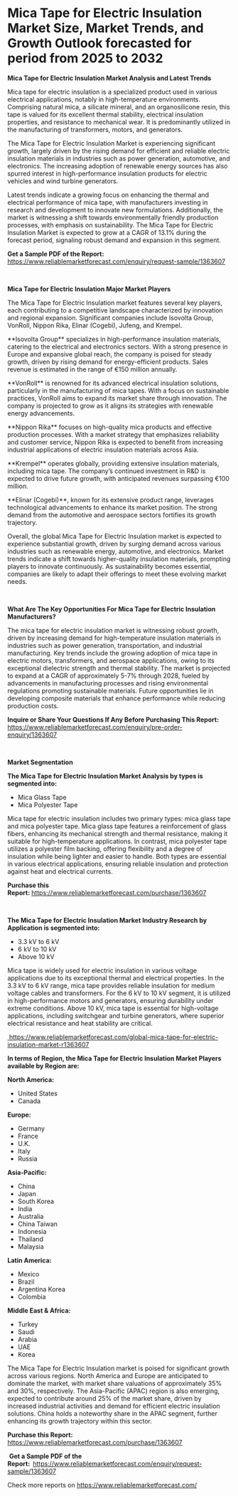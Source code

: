<p><h1>Mica Tape for Electric Insulation Market Size, Market Trends, and Growth Outlook forecasted for period from 2025 to 2032</h1></p><p><strong>Mica Tape for Electric Insulation Market Analysis and Latest Trends</strong></p>
<p><p>Mica tape for electric insulation is a specialized product used in various electrical applications, notably in high-temperature environments. Comprising natural mica, a silicate mineral, and an organosilicone resin, this tape is valued for its excellent thermal stability, electrical insulation properties, and resistance to mechanical wear. It is predominantly utilized in the manufacturing of transformers, motors, and generators.</p><p>The Mica Tape for Electric Insulation Market is experiencing significant growth, largely driven by the rising demand for efficient and reliable electric insulation materials in industries such as power generation, automotive, and electronics. The increasing adoption of renewable energy sources has also spurred interest in high-performance insulation products for electric vehicles and wind turbine generators. </p><p>Latest trends indicate a growing focus on enhancing the thermal and electrical performance of mica tape, with manufacturers investing in research and development to innovate new formulations. Additionally, the market is witnessing a shift towards environmentally friendly production processes, with emphasis on sustainability. The Mica Tape for Electric Insulation Market is expected to grow at a CAGR of 13.1% during the forecast period, signaling robust demand and expansion in this segment.</p></p>
<p><strong>Get a Sample PDF of the Report:&nbsp;</strong> <a href="https://www.reliablemarketforecast.com/enquiry/request-sample/1363607?utm_campaign=2472&utm_medium=2&utm_source=Github&utm_content=ia&utm_term=03042025&utm_id=mica-tape-for-electric-insulation">https://www.reliablemarketforecast.com/enquiry/request-sample/1363607</a></p>
<p>&nbsp;</p>
<p><strong>Mica Tape for Electric Insulation Major Market Players</strong></p>
<p><p>The Mica Tape for Electric Insulation market features several key players, each contributing to a competitive landscape characterized by innovation and regional expansion. Significant companies include Isovolta Group, VonRoll, Nippon Rika, Elinar (Cogebi), Jufeng, and Krempel.</p><p>**Isovolta Group** specializes in high-performance insulation materials, catering to the electrical and electronics sectors. With a strong presence in Europe and expansive global reach, the company is poised for steady growth, driven by rising demand for energy-efficient products. Sales revenue is estimated in the range of €150 million annually.</p><p>**VonRoll** is renowned for its advanced electrical insulation solutions, particularly in the manufacturing of mica tapes. With a focus on sustainable practices, VonRoll aims to expand its market share through innovation. The company is projected to grow as it aligns its strategies with renewable energy advancements.</p><p>**Nippon Rika** focuses on high-quality mica products and effective production processes. With a market strategy that emphasizes reliability and customer service, Nippon Rika is expected to benefit from increasing industrial applications of electric insulation materials across Asia.</p><p>**Krempel** operates globally, providing extensive insulation materials, including mica tape. The company’s continued investment in R&D is expected to drive future growth, with anticipated revenues surpassing €100 million.</p><p>**Elinar (Cogebi)**, known for its extensive product range, leverages technological advancements to enhance its market position. The strong demand from the automotive and aerospace sectors fortifies its growth trajectory.</p><p>Overall, the global Mica Tape for Electric Insulation market is expected to experience substantial growth, driven by surging demand across various industries such as renewable energy, automotive, and electronics. Market trends indicate a shift towards higher-quality insulation materials, prompting players to innovate continuously. As sustainability becomes essential, companies are likely to adapt their offerings to meet these evolving market needs.</p></p>
<p>&nbsp;</p>
<p><strong>What Are The Key Opportunities For Mica Tape for Electric Insulation Manufacturers?</strong></p>
<p><p>The mica tape for electric insulation market is witnessing robust growth, driven by increasing demand for high-temperature insulation materials in industries such as power generation, transportation, and industrial manufacturing. Key trends include the growing adoption of mica tape in electric motors, transformers, and aerospace applications, owing to its exceptional dielectric strength and thermal stability. The market is projected to expand at a CAGR of approximately 5-7% through 2028, fueled by advancements in manufacturing processes and rising environmental regulations promoting sustainable materials. Future opportunities lie in developing composite materials that enhance performance while reducing production costs.</p></p>
<p><strong>Inquire or Share Your Questions If Any Before Purchasing This Report:</strong> <a href="https://www.reliablemarketforecast.com/enquiry/pre-order-enquiry/1363607?utm_campaign=2472&utm_medium=2&utm_source=Github&utm_content=ia&utm_term=03042025&utm_id=mica-tape-for-electric-insulation">https://www.reliablemarketforecast.com/enquiry/pre-order-enquiry/1363607</a></p>
<p>&nbsp;</p>
<p><strong>Market Segmentation</strong></p>
<p><strong>The Mica Tape for Electric Insulation Market Analysis by types is segmented into:</strong></p>
<p><ul><li>Mica Glass Tape</li><li>Mica Polyester Tape</li></ul></p>
<p><p>Mica tape for electric insulation includes two primary types: mica glass tape and mica polyester tape. Mica glass tape features a reinforcement of glass fibers, enhancing its mechanical strength and thermal resistance, making it suitable for high-temperature applications. In contrast, mica polyester tape utilizes a polyester film backing, offering flexibility and a degree of insulation while being lighter and easier to handle. Both types are essential in various electrical applications, ensuring reliable insulation and protection against heat and electrical currents.</p></p>
<p><strong>Purchase this Report:&nbsp;</strong><a href="https://www.reliablemarketforecast.com/purchase/1363607?utm_campaign=2472&utm_medium=2&utm_source=Github&utm_content=ia&utm_term=03042025&utm_id=mica-tape-for-electric-insulation">https://www.reliablemarketforecast.com/purchase/1363607</a></p>
<p>&nbsp;</p>
<p><strong>The Mica Tape for Electric Insulation Market Industry Research by Application is segmented into:</strong></p>
<p><ul><li>3.3 kV to 6 kV</li><li>6 kV to 10 kV</li><li>Above 10 kV</li></ul></p>
<p><p>Mica tape is widely used for electric insulation in various voltage applications due to its exceptional thermal and electrical properties. In the 3.3 kV to 6 kV range, mica tape provides reliable insulation for medium voltage cables and transformers. For the 6 kV to 10 kV segment, it is utilized in high-performance motors and generators, ensuring durability under extreme conditions. Above 10 kV, mica tape is essential for high-voltage applications, including switchgear and turbine generators, where superior electrical resistance and heat stability are critical.</p></p>
<p><a href="https://www.reliablemarketforecast.com/global-mica-tape-for-electric-insulation-market-r1363607?utm_campaign=2472&utm_medium=2&utm_source=Github&utm_content=ia&utm_term=03042025&utm_id=mica-tape-for-electric-insulation">&nbsp;https://www.reliablemarketforecast.com/global-mica-tape-for-electric-insulation-market-r1363607</a></p>
<p><strong>In terms of Region, the Mica Tape for Electric Insulation Market Players available by Region are:</strong></p>
<p>
    <p> <strong> North America: </strong>
        <ul>
            <li>United States</li>
            <li>Canada</li>
        </ul>
        </p> 
    <p> <strong> Europe: </strong>
        <ul>
            <li>Germany</li>
            <li>France</li>
            <li>U.K.</li>
            <li>Italy</li>
            <li>Russia</li>
        </ul>
        </p> 
    <p> <strong> Asia-Pacific: </strong>
        <ul>
            <li>China</li>
            <li>Japan</li>
            <li>South Korea</li>
            <li>India</li>
            <li>Australia</li>
            <li>China Taiwan</li>
            <li>Indonesia</li>
            <li>Thailand</li>
            <li>Malaysia</li>
        </ul>
        </p> 
    <p> <strong> Latin America: </strong>
        <ul>
            <li>Mexico</li>
            <li>Brazil</li>
            <li>Argentina Korea</li>
            <li>Colombia</li>
        </ul>
        </p> 
    <p> <strong> Middle East & Africa: </strong>
        <ul>
            <li>Turkey</li>
            <li>Saudi</li>
            <li>Arabia</li>
            <li>UAE</li>
            <li>Korea</li>
        </ul>
    </p>
    </p>
<p><p>The Mica Tape for Electric Insulation market is poised for significant growth across various regions. North America and Europe are anticipated to dominate the market, with market share valuations of approximately 35% and 30%, respectively. The Asia-Pacific (APAC) region is also emerging, expected to contribute around 25% of the market share, driven by increased industrial activities and demand for efficient electric insulation solutions. China holds a noteworthy share in the APAC segment, further enhancing its growth trajectory within this sector.</p></p>
<p><strong>Purchase this Report: </strong><a href="https://www.reliablemarketforecast.com/purchase/1363607?utm_campaign=2472&utm_medium=2&utm_source=Github&utm_content=ia&utm_term=03042025&utm_id=mica-tape-for-electric-insulation">https://www.reliablemarketforecast.com/purchase/1363607</a></p>
<p>&nbsp;<strong>Get a Sample PDF of the Report:&nbsp;&nbsp;</strong><a href="https://www.reliablemarketforecast.com/enquiry/request-sample/1363607?utm_campaign=2472&utm_medium=2&utm_source=Github&utm_content=ia&utm_term=03042025&utm_id=mica-tape-for-electric-insulation">https://www.reliablemarketforecast.com/enquiry/request-sample/1363607</a></p>
<p><strong></strong></p>
<p>Check more reports on <a href="https://www.reliablemarketforecast.com/?utm_campaign=2472&utm_medium=2&utm_source=Github&utm_content=ia&utm_term=03042025&utm_id=mica-tape-for-electric-insulation">https://www.reliablemarketforecast.com/</a></p>